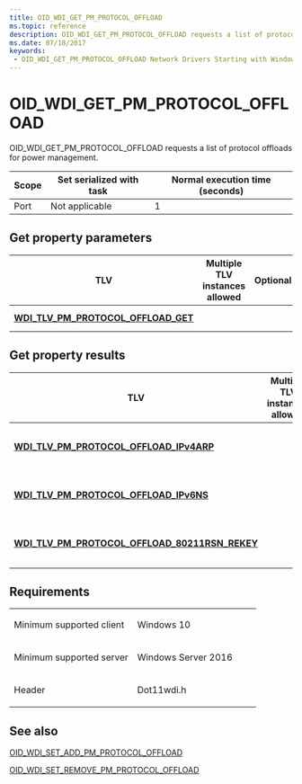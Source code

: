 ```yaml
---
title: OID_WDI_GET_PM_PROTOCOL_OFFLOAD
ms.topic: reference
description: OID_WDI_GET_PM_PROTOCOL_OFFLOAD requests a list of protocol offloads for power management.
ms.date: 07/18/2017
keywords:
 - OID_WDI_GET_PM_PROTOCOL_OFFLOAD Network Drivers Starting with Windows Vista
---
```


# OID\_WDI\_GET\_PM\_PROTOCOL\_OFFLOAD


OID\_WDI\_GET\_PM\_PROTOCOL\_OFFLOAD requests a list of protocol offloads for power management.

| Scope | Set serialized with task | Normal execution time (seconds) |
|-------|--------------------------|---------------------------------|
| Port  | Not applicable           | 1                               |

 

## Get property parameters


| TLV                                                                                  | Multiple TLV instances allowed | Optional | Description          |
|--------------------------------------------------------------------------------------|--------------------------------|----------|----------------------|
| [**WDI\_TLV\_PM\_PROTOCOL\_OFFLOAD\_GET**](./wdi-tlv-pm-protocol-offload-get.md) |                                |          | Protocol offload ID. |

 

## Get property results


| TLV                                                                                                         | Multiple TLV instances allowed | Optional | Description                            |
|-------------------------------------------------------------------------------------------------------------|--------------------------------|----------|----------------------------------------|
| [**WDI\_TLV\_PM\_PROTOCOL\_OFFLOAD\_IPv4ARP**](./wdi-tlv-pm-protocol-offload-ipv4arp.md)                |                                | X        | IPv4 ARP protocol offload parameters.  |
| [**WDI\_TLV\_PM\_PROTOCOL\_OFFLOAD\_IPv6NS**](./wdi-tlv-pm-protocol-offload-ipv6ns.md)                  |                                | X        | IPv6 NS protocol offload parameters.   |
| [**WDI\_TLV\_PM\_PROTOCOL\_OFFLOAD\_80211RSN\_REKEY**](./wdi-tlv-pm-protocol-offload-80211rsn-rekey.md) |                                | X        | RSN Rekey protocol offload parameters. |

 

## Requirements

<table>
<colgroup>
<col width="50%" />
<col width="50%" />
</colgroup>
<tbody>
<tr class="odd">
<td><p>Minimum supported client</p></td>
<td><p>Windows 10</p></td>
</tr>
<tr class="even">
<td><p>Minimum supported server</p></td>
<td><p>Windows Server 2016</p></td>
</tr>
<tr class="odd">
<td><p>Header</p></td>
<td>Dot11wdi.h</td>
</tr>
</tbody>
</table>

## See also


[OID\_WDI\_SET\_ADD\_PM\_PROTOCOL\_OFFLOAD](oid-wdi-set-add-pm-protocol-offload.md)

[OID\_WDI\_SET\_REMOVE\_PM\_PROTOCOL\_OFFLOAD](oid-wdi-set-remove-pm-protocol-offload.md)

 

